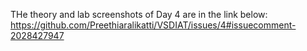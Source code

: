 THe theory and lab screenshots of Day 4 are in the link below:
https://github.com/Preethiaralikatti/VSDIAT/issues/4#issuecomment-2028427947
